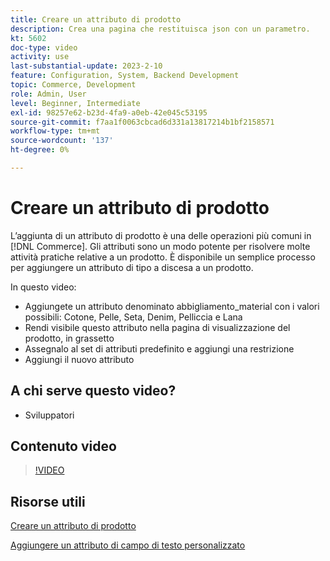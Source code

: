 ```yaml
---
title: Creare un attributo di prodotto
description: Crea una pagina che restituisca json con un parametro.
kt: 5602
doc-type: video
activity: use
last-substantial-update: 2023-2-10
feature: Configuration, System, Backend Development
topic: Commerce, Development
role: Admin, User
level: Beginner, Intermediate
exl-id: 98257e62-b23d-4fa9-a0eb-42e045c53195
source-git-commit: f7aa1f0063cbcad6d331a13817214b1bf2158571
workflow-type: tm+mt
source-wordcount: '137'
ht-degree: 0%

---
```


# Creare un attributo di prodotto

L’aggiunta di un attributo di prodotto è una delle operazioni più comuni in [!DNL Commerce]. Gli attributi sono un modo potente per risolvere molte attività pratiche relative a un prodotto. È disponibile un semplice processo per aggiungere un attributo di tipo a discesa a un prodotto.

In questo video:

- Aggiungete un attributo denominato abbigliamento_material con i valori possibili: Cotone, Pelle, Seta, Denim, Pelliccia e Lana
- Rendi visibile questo attributo nella pagina di visualizzazione del prodotto, in grassetto
- Assegnalo al set di attributi predefinito e aggiungi una restrizione
- Aggiungi il nuovo attributo

## A chi serve questo video?

- Sviluppatori

## Contenuto video

>[!VIDEO](https://video.tv.adobe.com/v/35789?quality=12&learn=on)

## Risorse utili

[Creare un attributo di prodotto](https://experienceleague.adobe.com/docs/commerce-learn/tutorials/backend-development/add-product-attribute.html)

[Aggiungere un attributo di campo di testo personalizzato](https://developer.adobe.com/commerce/php/tutorials/admin/custom-text-field-attribute/)
